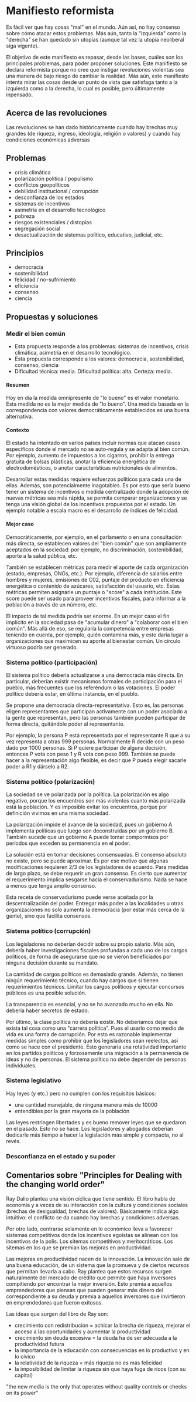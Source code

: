 # Manifiesto reformista

Es fácil ver que hay cosas "mal" en el mundo. Aún así, no hay consenso sobre cómo atacar estos problemas. Más aún, tanto la "izquierda" como la "derecha" se han quedado sin utopías (aunque tal vez la utopía neoliberal siga vigente). 

El objetivo de este manifiesto es repasar, desde las bases, cuáles son los principales problemas, para poder proponer soluciones. Este manifiesto se declara reformista porque no cree que instigar revoluciones violentas sea una manera de bajo riesgo de cambiar la realidad. Más aún, este manifiesto intenta mirar las cosas desde un punto de vista que satisfaga tanto a la izquierda como a la derecha, lo cual es posible, pero últimamente inpensado.

## Acerca de las revoluciones

Las revoluciones se han dado históricamente cuando hay brechas muy grandes (de riqueza, ingreso, ideología, religión o valores) y cuando hay condiciones económicas adversas

## Problemas

- crisis climática
- polarización política / populismo
- conflictos geopolíticos
- debilidad institucional / corrupción
- desconfianza de los estados
- sistemas de incentivos
- asimetría en el desarrollo tecnológico
- pobreza
- riesgos existenciales / distopias
- segregación social
- desactualización de sistemas político, educativo, judicial, etc.

## Principios

- democracia
- sostenibilidad
- felicidad / no-sufrimiento
- eficiencia
- consenso
- ciencia


## Propuestas y soluciones

### Medir el bien común
- Esta propuesta responde a los problemas: sistemas de incentivos, crisis climática, asimetría en el desarrollo tecnológico.
- Esta propuesta corresponde a los valores: democracia, sostenibilidad, consenso, ciencia
- Dificultad técnica: media. Dificultad política: alta. Certeza: media.



#### **Resumen**

Hoy en día la medida omnipresente de "lo bueno" es el valor monetario. Esta medida no es la mejor medida de "lo bueno". Una medida basada en la correspondencia con valores democráticamente establecidos es una buena alternativa.

#### **Contexto**
El estado ha intentado en varios países incluir normas que atacan casos específicos donde el mercado no se auto-regula y se adapta al bien común. Por ejemplo, aumento de impuestos a los cigarros, prohibir la entrega gratuita de bolsas plásticas, anotar la eficiencia energética de electrodomésticos, o anotar características nutricionales de alimentos. 

Desarrollar estas medidas requiere esfuerzos políticos para cada una de ellas. Además, son potencialmente inagotables. Es por esto que sería bueno tener un sistema de incentivos o medida centralizado donde la adopción de nuevas métricas sea más rápida, se permita comparar organizaciones y se tenga una visión global de los incentivos propuestos por el estado.
Un ejemplo notable a escala macro es el desarrollo de índices de felicidad.

#### **Mejor caso**
Democráticamente, por ejemplo, en el parlamento o en una consultación más directa, se establecen valores del "bien común" que son ampliamente aceptados en la sociedad: por ejemplo, no discriminación, sostenibilidad, aporte a la salud pública, etc.

También se establecen métricas para medir el aporte de cada organización (estado, empresas, ONGs, etc.). Por ejemplo, diferencia de salarios entre hombres y mujeres, emisiones de C02, puntaje del producto en eficiencia energética o contenido de azúcares, satisfacción del usuario, etc. Estas métricas permiten asignarle un puntaje o "score" a cada institución. Este score puede ser usado para proveer incentivos fiscales, para informar a la población a través de un número, etc.

El impacto de tal medida podría ser enorme. En un mejor caso el fin implícito en la sociedad pasa de "acumular dinero" a "colaborar con el bien común". Más allá de eso, se regularía la competencia entre empresas teniendo en cuenta, por ejemplo, quién contamina más, y esto daría lugar a organizaciones que maximicen su aporte al bienestar común. Un círculo virtuoso podría ser generado. 





### Sistema político (participación)

El sistema político debería actualizarse a una democracia más directa. En particular, deberían existir mecanismos formales de participación para el pueblo, más frecuentes que los referéndum o las votaciones. El poder político debería estar, en última instancia, en el pueblo. 

Se propone una democracia directa-representativa. Esto es, las personas eligen representantes que participan activamente con un poder asociado a la gente que representan, pero las personas también pueden participar de forma directa, quitándole poder al representante.

Por ejemplo, la persona P está representada por el representante R que a su vez representa a otras 999 personas. Normalmente R decide con un peso dado por 1000 personas. Si P quiere participar de alguna decisión, entonces P vota con peso 1 y R vota con peso 999. También se puede hacer a la representación algo flexible, es decir que P pueda elegir sacarle poder a R1 y dárselo a R2.

### Sistema político (polarización)

La sociedad se ve polarizada por la política. La polarización es algo negativo, porque los encuentros son más violentos cuanto más polarizada está la población. Y es imposible evitar los encuentros, porque por definición vivimos en una misma sociedad.

La polarización impide el avance de la sociedad, pues un gobierno A implementa políticas que luego son deconstruidas por un gobierno B. También sucede que un gobierno A puede tomar compormisos por períodos que exceden su permanencia en el poder.

La solución está en tomar decisiones consensuadas. El consenso absoluto no existe, pero se puede aproximar. Es por ese motivo que algunas modificaciones requieren 2/3 de los legisladores de acuerdo. Para medidas de largo plazo, se debe requerir un gran consenso. Es cierto que aumentar el requerimiento implica sesgarse hacia el conservadurismo. Nada se hace a menos que tenga amplio consenso. 

Esta receta de conservadurismo puede verse aceitada por la descentralización del poder. Entregar más poder a las localidades u otras organizaciones no solo aumenta la democracia (por estar más cerca de la gente), sino que facilita consensos.


### Sistema político (corrupción)

Los legisladores no deberían decidir sobre su propio salario.
Más aún, debería haber investigaciones fiscales profundas a cada uno de los cargos políticos, de forma de asegurarse que no se vieron beneficiados por ninguna decisión durante su mandato.

La cantidad de cargos políticos es demasiado grande. Además, no tienen ningún requerimiento técnico, cuando hay cargos que sí tienen requerimientos técnicos. Limitar los cargos políticos y ejecutar concursos públicos es una posible solución. 

La transparencia es esencial, y no se ha avanzado mucho en ella. No debería haber secretos de estado.

Por último, la clase política no debería existir. No deberíamos dejar que exista tal cosa como una "carrera política". Pues el usarlo como medio de vida es una forma de corrupción. Por esto es razonable implementar medidas simples como prohibir que los legisladores sean reelectos, así como se hace con el presidente. Esto generaría una rotatividad importante en los partidos políticos y forzosamente una migración a la permanencia de ideas y no de personas. El sistema político no debe depender de personas individuales.


### Sistema legislativo

Hay leyes (y etc.) pero no cumplen con los requisitos básicos:
- una cantidad manejable, de ninguna manera más de 10000
- entendibles por la gran mayoría de la población

Las leyes restringen libertades y es bueno remover leyes que se quedaron en el pasado. Esto no se hace. Los legisladores y abogados deberían dedicarle más tiempo a hacer la legislación más simple y compacta, no al revés.


### Desconfianza en el estado y su poder


## Comentarios sobre "Principles for Dealing with the changing world order" 

Ray Dalio plantea una visión cíclica que tiene sentido. El libro habla de economía y a veces de su interacción con la cultura y condiciones sociales (brechas de desigualdad, brechas de valores). Básicamente indica algo intuitivo: el conflicto se da cuando hay brechas y condiciones adversas.

Por otro lado, centrarse solamente en lo económico lleva a favorecer sistemas competitivos donde los incentivos egoístas se alinean con los incentivos de la polis. Los sitemas competitivos y meritocráticos. Los sitemas en los que se premian las mejoras en productividad.

Las mejoras en productividad nacen de la innovación. La innovación sale de una buena educación, de un sistema que la promueva y de ciertos recursos que permitan llevarla a cabo. Ray plantea que estos recursos surgen naturalmente del mercado de crédito que permite que haya inversores compitiendo por encontrar la mejor inversión. Esto premia a aquellos emprendedores que piensan que pueden generar más dinero del correspondiente a su deuda y premia a aquellos inversores que invirtieron en emprendedores que fueron exitosos.  

Las ideas que surgen del libro de Ray son:
- crecimiento con redistribución = achicar la brecha de riqueza, mejorar el acceso a las oportunidades y aumentar la productividad
- crecimiento sin deuda excesiva = la deuda ha de ser adecuada a la productividad futura
- la importancia de la educación con consecuencias en lo productivo y en lo cívico
- la relatividad de la riqueza = más riqueza no es más felicidad
- la imposibilidad de limitar la riqueza sin que haya fuga de ricos (con su capital)

"the new media is the only that operates without quality controls or checks on its power" 








<!-- ### Social score

#### **Resumen**
Empezamos con esta idea que está catalogada de horrenda.  Más específicamente, asumiendo que usamos y necesitamos formas de medida más o menos explícitas, sería bueno usar una alineada con lo que es bueno para la sociedad.

Los problemas del social score son el trabajo que lleva mantener una definición continua de lo "bueno" y los posibles atentados a la libertad individual. Aún así, la no definición de lo bueno es peligrosa. Acá planteamos una definición democrática de "lo bueno".

#### **Definiciones alternativas de "lo bueno"**
La falta de explícitas definiciones de lo bueno deja lugar a definiciones implícitas compartidas en ciertas subculturas. Por ejemplo, las instituciones religiosas brindan un concepto de "lo bueno". También hay conceptos de "lo bueno" entre profesionales de la salud mental.  
Más importante aún, la medida más omnipresente en nuestra sociedad es la moneda. _Your net worth_ es peligrosamente similar a _your self-worth_. Viendo esto, es razonable que la busqueda de significado pase, muchas veces, por la búsqueda de más dinero. Este punto de vista se ha criticado (e.g. Mujica), pero el lugar del dinero como unidad de medida de valor o, a veces, fin en sí mismo, es indiscutible.

#### **"Lo bueno" como lo que tiene valor monetario**
La pregunta de fondo es: _es el dinero una buena medida del valor?_. Cuando la respuesta es "sí", ella se basa en la creencia de que "lo bueno" viene dado por lo que decidimos consumir. Asumir esto es ignorar el funcionamiento de la mente humana. Un ejemplo clarísimo de cosas que no son buenas pero que tienen valor monetario son los cigarros. Se me hace difícil pensar en un producto que esté tan bien acomodado entre la intersección de lo caro, lo adictivo, lo dañino y lo inútil. Desgraciadamente no es el único.

Acá planteamos que el dinero no es una buena medida del valor y que el anarco-capitalismo como utopía ignora la naturaleza humana. Esto no es un ataque a la propiedad privada ni a los mercados financieros. Simplemente se trata de señalar que es necesaria otra medida para guiar nuestro desarrollo como individuos y como sociedad.

#### **"Lo bueno" como lo definido por la ley**

Es mentira que no hay medidas explícitas de "lo bueno". En realidad, el sistema legal y quienes hacen abogacía hace tiempo coquetean con estas ideas. Es a veces útil pensar al código legal como un código de un programa de computadora que define cómo funciona nuestra sociedad. A diferencia de un programa de computadora clásico, la sociedad no siempre acata ni se mantiene siempre en el mismo estado.

Generalizando, el sistema legal dice lo que **no** se puede hacer. De alguna manera define "lo malo". Y de esta manera da un marco de reglas que ha permitido que la sociedad se desarrolle como lo hizo. La legislación es súper importante, en definitiva, es el conjunto de reglas que teóricamente escribe el ser humano para el ser humano. Aún así, tiene limitaciones. La definición de "lo malo" no brinda automáticamente una definición de "lo bueno", y menos aún, permite medirlo. El sistema legal, visto como un sistema de incentivos, es un sistema puramente basado en castigos.

#### **La propuesta**

La solución propuesta se basa en determinar democráticamente qué cosas son las importantes, por ejemplo y para cualquier persona, ser limpia en el espacio público, ser responsable en época de crisis sanitaria, llevar un estilo de vida sostenible. 
 -->
